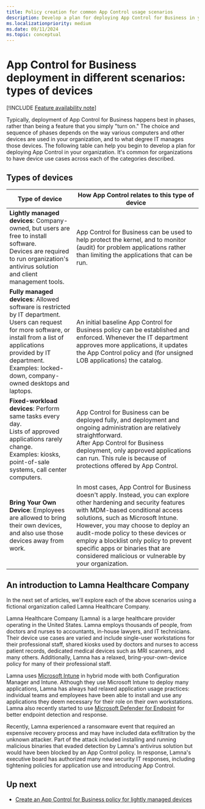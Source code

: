```yaml
---
title: Policy creation for common App Control usage scenarios
description: Develop a plan for deploying App Control for Business in your organization based on these common scenarios.
ms.localizationpriority: medium
ms.date: 09/11/2024
ms.topic: conceptual
---
```


# App Control for Business deployment in different scenarios: types of devices

[!INCLUDE [Feature availability note](../includes/feature-availability-note.md)]

Typically, deployment of App Control for Business happens best in phases, rather than being a feature that you simply "turn on." The choice and sequence of phases depends on the way various computers and other devices are used in your organization, and to what degree IT manages those devices. The following table can help you begin to develop a plan for deploying App Control in your organization. It's common for organizations to have device use cases across each of the categories described.

## Types of devices

|  Type of device                 | How App Control relates to this type of device  |
|------------------------------------|------------------------------------------------------|
| **Lightly managed devices**: Company-owned, but users are free to install software.<br>Devices are required to run organization's antivirus solution and client management tools. | App Control for Business can be used to help protect the kernel, and to monitor (audit) for problem applications rather than limiting the applications that can be run. |
| **Fully managed devices**: Allowed software is restricted by IT department.<br>Users can request for more software, or install from a list of applications provided by IT department.<br>Examples: locked-down, company-owned desktops and laptops. | An initial baseline App Control for Business policy can be established and enforced. Whenever the IT department approves more applications, it updates the App Control policy and (for unsigned LOB applications) the catalog. |
| **Fixed-workload devices**: Perform same tasks every day.<br>Lists of approved applications rarely change.<br>Examples: kiosks, point-of-sale systems, call center computers. | App Control for Business can be deployed fully, and deployment and ongoing administration are relatively straightforward.<br>After App Control for Business deployment, only approved applications can run. This rule is because of protections offered by App Control. |
| **Bring Your Own Device**: Employees are allowed to bring their own devices, and also use those devices away from work. | In most cases, App Control for Business doesn't apply. Instead, you can explore other hardening and security features with MDM-based conditional access solutions, such as Microsoft Intune. However, you may choose to deploy an audit-mode policy to these devices or employ a blocklist only policy to prevent specific apps or binaries that are considered malicious or vulnerable by your organization. |

## An introduction to Lamna Healthcare Company

In the next set of articles, we'll explore each of the above scenarios using a fictional organization called Lamna Healthcare Company.

Lamna Healthcare Company (Lamna) is a large healthcare provider operating in the United States. Lamna employs thousands of people, from doctors and nurses to accountants, in-house lawyers, and IT technicians. Their device use cases are varied and include single-user workstations for their professional staff, shared kiosks used by doctors and nurses to access patient records, dedicated medical devices such as MRI scanners, and many others. Additionally, Lamna has a relaxed, bring-your-own-device policy for many of their professional staff.

Lamna uses [Microsoft Intune](https://www.microsoft.com/microsoft-365/microsoft-endpoint-manager) in hybrid mode with both Configuration Manager and Intune. Although they use Microsoft Intune to deploy many applications, Lamna has always had relaxed application usage practices: individual teams and employees have been able to install and use any applications they deem necessary for their role on their own workstations. Lamna also recently started to use [Microsoft Defender for Endpoint](https://www.microsoft.com/microsoft-365/windows/microsoft-defender-atp) for better endpoint detection and response.

Recently, Lamna experienced a ransomware event that required an expensive recovery process and may have included data exfiltration by the unknown attacker. Part of the attack included installing and running malicious binaries that evaded detection by Lamna's antivirus solution but would have been blocked by an App Control policy. In response, Lamna's executive board has authorized many new security IT responses, including tightening policies for application use and introducing App Control.

## Up next

- [Create an App Control for Business policy for lightly managed devices](create-appcontrol-policy-for-lightly-managed-devices.md)
